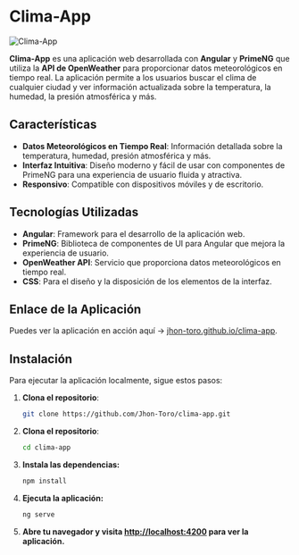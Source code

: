 # Clima-App

![Clima-App](https://jhon-toro.github.io/clima-app/Clima1)

**Clima-App** es una aplicación web desarrollada con **Angular** y **PrimeNG** que utiliza la **API de OpenWeather** para proporcionar datos meteorológicos en tiempo real. La aplicación permite a los usuarios buscar el clima de cualquier ciudad y ver información actualizada sobre la temperatura, la humedad, la presión atmosférica y más.

## Características

- **Datos Meteorológicos en Tiempo Real**: Información detallada sobre la temperatura, humedad, presión atmosférica y más.
- **Interfaz Intuitiva**: Diseño moderno y fácil de usar con componentes de PrimeNG para una experiencia de usuario fluida y atractiva.
- **Responsivo**: Compatible con dispositivos móviles y de escritorio.

## Tecnologías Utilizadas

- **Angular**: Framework para el desarrollo de la aplicación web.
- **PrimeNG**: Biblioteca de componentes de UI para Angular que mejora la experiencia de usuario.
- **OpenWeather API**: Servicio que proporciona datos meteorológicos en tiempo real.
- **CSS**: Para el diseño y la disposición de los elementos de la interfaz.

## Enlace de la Aplicación

Puedes ver la aplicación en acción aquí -> [jhon-toro.github.io/clima-app](https://jhon-toro.github.io/clima-app/).

## Instalación

Para ejecutar la aplicación localmente, sigue estos pasos:

1. **Clona el repositorio**:

   ```bash
   git clone https://github.com/Jhon-Toro/clima-app.git
   
2. **Clona el repositorio**:
   ```bash
   cd clima-app
   
3. **Instala las dependencias:**
   ```bash
   npm install

4. **Ejecuta la aplicación:**
   ```bash
   ng serve

5. **Abre tu navegador y visita [http://localhost:4200](http://localhost:4200) para ver la aplicación.**


